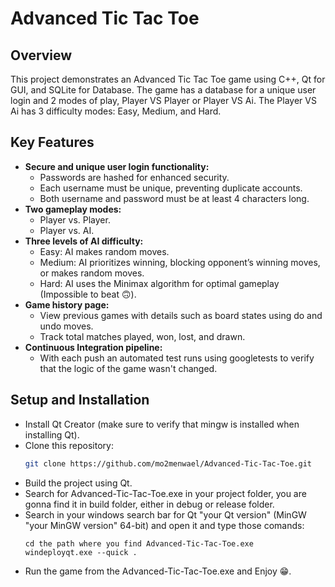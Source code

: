 # Advanced Tic Tac Toe

## Overview
This project demonstrates an Advanced Tic Tac Toe game using C++, Qt for GUI, and SQLite for Database. The game has a database for a unique user login and 2 modes of play, Player VS Player or Player VS Ai. The Player VS Ai has 3 difficulty modes: Easy, Medium, and Hard.
  
## Key Features
- **Secure and unique user login functionality:**
  - Passwords are hashed for enhanced security.
  - Each username must be unique, preventing duplicate accounts.
  - Both username and password must be at least 4 characters long.
- **Two gameplay modes:**
  - Player vs. Player.
  - Player vs. AI.
- **Three levels of AI difficulty:**
  - Easy: AI makes random moves.
  - Medium: AI prioritizes winning, blocking opponent’s winning moves, or makes random moves.
  - Hard: AI uses the Minimax algorithm for optimal gameplay (Impossible to beat 🙃).
- **Game history page:**
  - View previous games with details such as board states using do and undo moves.
  - Track total matches played, won, lost, and drawn.
- **Continuous Integration pipeline:**
  - With each push an automated test runs using googletests to verify that the logic of the game wasn't changed.

## Setup and Installation
- Install Qt Creator (make sure to verify that mingw is installed when installing Qt).
- Clone this repository: 
  ```bash
  git clone https://github.com/mo2menwael/Advanced-Tic-Tac-Toe.git
  ```
- Build the project using Qt.
- Search for Advanced-Tic-Tac-Toe.exe in your project folder, you are gonna find it in build folder, either in debug or release folder.
- Search in your windows search bar for Qt "your Qt version" (MinGW "your MinGW version" 64-bit) and open it and type those comands:
  ```
  cd the path where you find Advanced-Tic-Tac-Toe.exe
  windeployqt.exe --quick .
  ```
- Run the game from the Advanced-Tic-Tac-Toe.exe and Enjoy 😁.
